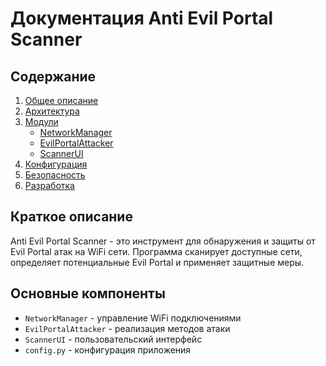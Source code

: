 # Документация Anti Evil Portal Scanner

## Содержание

1. [Общее описание](general.md)
2. [Архитектура](architecture.md)
3. [Модули](modules/README.md)
   - [NetworkManager](modules/network.md)
   - [EvilPortalAttacker](modules/attacker.md)
   - [ScannerUI](modules/ui.md)
4. [Конфигурация](configuration.md)
5. [Безопасность](security.md)
6. [Разработка](development.md)

## Краткое описание

Anti Evil Portal Scanner - это инструмент для обнаружения и защиты от Evil Portal атак на WiFi сети. Программа сканирует доступные сети, определяет потенциальные Evil Portal и применяет защитные меры.

## Основные компоненты

- `NetworkManager` - управление WiFi подключениями
- `EvilPortalAttacker` - реализация методов атаки
- `ScannerUI` - пользовательский интерфейс
- `config.py` - конфигурация приложения 